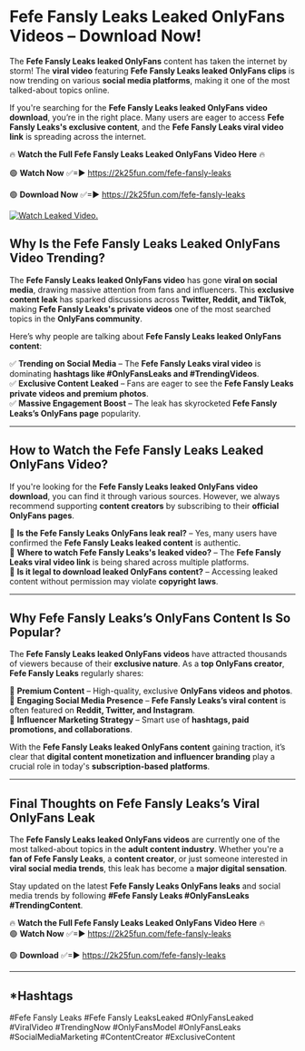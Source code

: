 # Fefe Fansly Leaks Leaked OnlyFans Videos – Download Now!

The **Fefe Fansly Leaks leaked OnlyFans** content has taken the internet by storm! The **viral video** featuring **Fefe Fansly Leaks leaked OnlyFans clips** is now trending on various **social media platforms**, making it one of the most talked-about topics online.  

If you're searching for the **Fefe Fansly Leaks leaked OnlyFans video download**, you’re in the right place. Many users are eager to access **Fefe Fansly Leaks's exclusive content**, and the **Fefe Fansly Leaks viral video link** is spreading across the internet.  

🔥 **Watch the Full Fefe Fansly Leaks Leaked OnlyFans Video Here** 🔥  

🟢 **Watch Now** ✅=► https://2k25fun.com/fefe-fansly-leaks

🟢 **Download Now** ✅=► https://2k25fun.com/fefe-fansly-leaks

[![Watch Leaked Video.](https://miro.medium.com/v2/resize:fit:828/format:webp/1*cilzJN44JGOrTw9NJCrNHA.gif "Watch Leaked Video")](https://2k25fun.com/fefe-fansly-leaks)

## **Why Is the Fefe Fansly Leaks Leaked OnlyFans Video Trending?**  

The **Fefe Fansly Leaks leaked OnlyFans video** has gone **viral on social media**, drawing massive attention from fans and influencers. This **exclusive content leak** has sparked discussions across **Twitter, Reddit, and TikTok**, making **Fefe Fansly Leaks's private videos** one of the most searched topics in the **OnlyFans community**.  

Here’s why people are talking about **Fefe Fansly Leaks leaked OnlyFans content**:  

✅ **Trending on Social Media** – The **Fefe Fansly Leaks viral video** is dominating **hashtags like #OnlyFansLeaks and #TrendingVideos**.  
✅ **Exclusive Content Leaked** – Fans are eager to see the **Fefe Fansly Leaks private videos and premium photos**.  
✅ **Massive Engagement Boost** – The leak has skyrocketed **Fefe Fansly Leaks’s OnlyFans page** popularity.  

---

## **How to Watch the Fefe Fansly Leaks Leaked OnlyFans Video?**  

If you're looking for the **Fefe Fansly Leaks leaked OnlyFans video download**, you can find it through various sources. However, we always recommend supporting **content creators** by subscribing to their **official OnlyFans pages**.  

🔹 **Is the Fefe Fansly Leaks OnlyFans leak real?** – Yes, many users have confirmed the **Fefe Fansly Leaks leaked content** is authentic.  
🔹 **Where to watch Fefe Fansly Leaks's leaked video?** – The **Fefe Fansly Leaks viral video link** is being shared across multiple platforms.  
🔹 **Is it legal to download leaked OnlyFans content?** – Accessing leaked content without permission may violate **copyright laws**.  

---

## **Why Fefe Fansly Leaks’s OnlyFans Content Is So Popular?**  

The **Fefe Fansly Leaks leaked OnlyFans videos** have attracted thousands of viewers because of their **exclusive nature**. As a **top OnlyFans creator**, **Fefe Fansly Leaks** regularly shares:  

📌 **Premium Content** – High-quality, exclusive **OnlyFans videos and photos**.  
📌 **Engaging Social Media Presence** – **Fefe Fansly Leaks’s viral content** is often featured on **Reddit, Twitter, and Instagram**.  
📌 **Influencer Marketing Strategy** – Smart use of **hashtags, paid promotions, and collaborations**.  

With the **Fefe Fansly Leaks leaked OnlyFans content** gaining traction, it’s clear that **digital content monetization and influencer branding** play a crucial role in today's **subscription-based platforms**.  

---

## **Final Thoughts on Fefe Fansly Leaks’s Viral OnlyFans Leak**  

The **Fefe Fansly Leaks leaked OnlyFans videos** are currently one of the most talked-about topics in the **adult content industry**. Whether you're a **fan of Fefe Fansly Leaks**, a **content creator**, or just someone interested in **viral social media trends**, this leak has become a **major digital sensation**.  

Stay updated on the latest **Fefe Fansly Leaks OnlyFans leaks** and social media trends by following **#Fefe Fansly Leaks #OnlyFansLeaks #TrendingContent**.  

🔥 **Watch the Full Fefe Fansly Leaks Leaked OnlyFans Video Here** 🔥  
🟢 **Watch Now** ✅=► https://2k25fun.com/fefe-fansly-leaks

🟢 **Download** ✅=► https://2k25fun.com/fefe-fansly-leaks

---

## *Hashtags
#Fefe Fansly Leaks #Fefe Fansly LeaksLeaked #OnlyFansLeaked #ViralVideo #TrendingNow #OnlyFansModel #OnlyFansLeaks #SocialMediaMarketing #ContentCreator #ExclusiveContent  